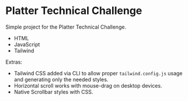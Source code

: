 # Platter Technical Challenge

Simple project for the Platter Technical Challenge.

- HTML
- JavaScript
- Tailwind

Extras:

- Tailwind CSS added via CLI to allow proper `tailwind.config.js` usage and generating only the needed styles.
- Horizontal scroll works with mouse-drag on desktop devices.
- Native Scrollbar styles with CSS.

